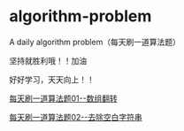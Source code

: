 # algorithm-problem

A daily algorithm problem（每天刷一道算法题）

坚持就胜利哦！！加油

好好学习，天天向上！！

[每天刷一道算法题01--数组翻转](https://github.com/naihe138/algorithm-problem/blob/master/20181218.md)

[每天刷一道算法题02--去除空白字符串](https://github.com/naihe138/algorithm-problem/blob/master/20181219.md)